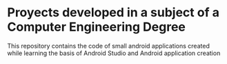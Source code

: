 # Proyects developed in a subject of a Computer Engineering Degree
This repository contains the code of small android applications created while learning the basis of Android Studio and Android application creation
